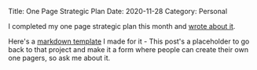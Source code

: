 Title: One Page Strategic Plan
Date: 2020-11-28
Category: Personal

I completed my one page strategic plan this month and [wrote about it](https://www.ajared.ng/one-page-strategic-plan/).

Here's a [markdown template](https://github.com/Ajared/opsp) I made for it - This post's a placeholder to go back to that project and make it a form where people can create their own one pagers, so ask me about it.